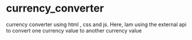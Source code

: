 # currency_converter
currency converter using html , css  and js. Here, Iam using the external api  to convert one currency value to another currency value
